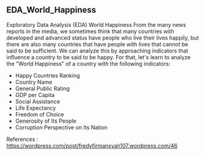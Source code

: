 ## EDA_World_Happiness

Exploratory Data Analysis (EDA) World Happiness 
From the many news reports in the media, we sometimes think that many countries with developed and advanced status have people who live their lives happily, but there are also many countries that have people with lives that cannot be said to be sufficient. We can analyze this by approaching indicators that influence a country to be said to be happy. For that, let's learn to analyze the "World Happiness" of a country with the following indicators:
- Happy Countries Ranking
- Country Name
- General Public Rating
- GDP per Capita
- Social Assistance
- Life Expectancy
- Freedom of Choice
- Generosity of Its People
- Corruption Perspective on Its Nation

References :
https://wordpress.com/post/fredyfirmansyah107.wordpress.com/46
